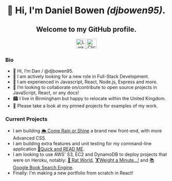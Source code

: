 <h1 align="center"> 👋 Hi, I'm Daniel Bowen  <i>(djbowen95)</i>.</h1>
<h2 align="center"> Welcome to my GitHub profile.</h2>
<div align="center">
           <a href="https://www.linkedin.com/in/daniel-bowen-6266ba191/" target="blank">
              <img src="https://img.shields.io/badge/LinkedIn-0A66C2?style=for-the-badge&logo=linkedin"
                   alt="LinkedIn Profile" height="30"/>
            </a> 
           <a href="mailto:djbowen95@gmail.com" target="blank">
              <img src="https://img.shields.io/badge/email-e4572e?style=for-the-badge&logo=data:image/svg+xml;base64,PHN2ZyB2aWV3Qm94PSIwIDAgOTYgOTYiIHhtbG5zPSJodHRwOi8vd3d3LnczLm9yZy8yMDAwL3N2ZyI+PHBhdGggZD0iTTkwIDEySDZhNS45OTcgNS45OTcgMCAwIDAtNiA2djYwYTUuOTk3IDUuOTk3IDAgMCAwIDYgNmg4NGE1Ljk5NyA1Ljk5NyAwIDAgMCA2LTZWMThhNS45OTcgNS45OTcgMCAwIDAtNi02Wm0tNiAxMnYyLjUxOUw0OCA0Ny4wOTIgMTIgMjYuNTE5VjI0Wk0xMiA3MlY0MC4zMzhMNDUuMDIzIDU5LjIxYTUuOTk2IDUuOTk2IDAgMCAwIDUuOTU0IDBMODQgNDAuMzM5VjcyWiIgZmlsbD0iI2ZmZmZmZiIgY2xhc3M9ImZpbGwtMDAwMDAwIj48L3BhdGg+PC9zdmc+"
                   alt="Click to Email" height="30"/>
            </a>
</div>

<h3>Bio</h3>           

- 👋 Hi, I’m Dan / @djbowen95.
- 👀 I am actively looking for a new role in Full-Stack Development.
- 🌱 I am experienced in Javascript, React, Node.js, Express and more.
- 💞️ I’m looking to collaborate on/contribute to open source projects in JavaScript, React, or any docs!
- 🏙️ I live in Birmingham but happy to relocate within the United Kingdom.
- 📌 Please take a look at my pinned projects for examples of my work.

<h3>Current Projects</h3> 

- I am building [🌦️ Come Rain or Shine](https://github.com/djbowen95/come-rain-or-shine/) a brand new front-end, with more Advanced CSS.
- I am building extra features and unit testing for my command-line application [📝Quick and READ ME](https://github.com/djbowen95/Quick-and-READ-ME).
- I am looking to use AWS' S3, EC2 and DynamoDB to deploy projects that were on Heroku, notably: [🐀 Rat World](https://github.com/djbowen95/Rat-World), [🏋️Weight a Minute...!](https://github.com/djbowen95/Weight-a-Minute) and [📚Google Book Search Engine](https://github.com/djbowen95/GoogleBooks-Search-Engine).
- Finally: I'm making a new portfolio from scratch in React!
